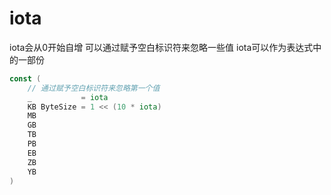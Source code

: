# iota
iota会从0开始自增
可以通过赋予空白标识符来忽略一些值
iota可以作为表达式中的一部份
```go
const (
    // 通过赋予空白标识符来忽略第一个值
    _           = iota 
    KB ByteSize = 1 << (10 * iota)
    MB
    GB
    TB
    PB
    EB
    ZB
    YB
)
```